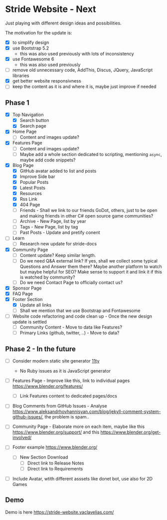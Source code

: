 # Stride Website - Next

Just playing with different design ideas and possibilities.

The motivation for the update is:

- [x] to simplify design
- [x] use Bootstrap 5.2
  - this was also used previously with lots of inconsistency
- [x] use Fontawesome 6
  - this was also used previously
- [ ] remove old unnecessary code, AddThis, Discus, JQuery, JavaScript libraries
- [x] get better website responsivness
- [ ] keep the content as it is and where it is, maybe just improve if needed

## Phase 1

- [x] Top Navigation
  - [x] Search button
  - [x] Search page
- [x] Home Page
  - [ ] Content and images update?
- [x] Features Page
  - [ ] Content and images update?
  - [ ] Maybe add a whole section dedicated to scripting, mentioning ```async```, maybe add code snippets?
- [x] Blog Page
   - [x] GitHub avatar added to list and posts
   - [x] Improve Side bar
   - [x] Popular Posts
   - [x] Latest Posts
   - [x] Resources
   - [x] Rss Link
   - [x] 404 Page
   - [ ] Friends - Shall we link to our friends GoDot, others, just to be open and making friends in other C# open source game communities? 
   - [ ] Archive - New Page, list by year
   - [ ] Tags - New Page, list by tag
   - [ ] Past Posts - Update and pretify conent
- [ ] Learn
  - [ ] Research new update for stride-docs
- [x] Community Page
  - [ ] Content update? Keep similar length.
  - [ ] Do we need Q&A external link? If yes, shall we collect some typical Questions and Answer them there? Maybe another platform to watch but maybe helpful for SEO? Make sense to support it and link it if this is watched by community?
  - [ ] Do we need Contact Page to officially contact us?
- [x] Sponsor Page
- [x] FAQ Page
- [x] Footer Section
   - [x] Update all links
   - [ ] Shall we mention that we use Bootstrap and Fontawesome
- [ ] Website code refactoring and code clean up - Once the new design update is settled
   - [ ] Community Content - Move to data like Features?   
   - [ ] Primary Links (github, twitter, ..) - Move to data?

## Phase 2 - In the future

- [ ] Consider modern static site generator [11ty](https://www.11ty.dev/docs/)
   - No Ruby issues as it is JavaScript generator
- [ ] Features Page - Improve like this, link to individual pages https://www.blender.org/features/
    - [ ] Link Features content to dedicated pages/docs
- [ ] Blog Comments from GitHub Issues - Analyse https://www.aleksandrhovhannisyan.com/blog/jekyll-comment-system-github-issues/, the problem is spam..
- [ ] Community Page - Elaborate more on each item, maybe like this https://www.blender.org/support/ and this https://www.blender.org/get-involved/
- [ ] Footer example https://www.blender.org/
  - [ ] New Section Download
     - [ ] Direct link to Release Notes
     - [ ] Direct link to Requirements
- [ ] Include Avatar, wtith different asssets like donet bot, use also for 2D Games


## Demo

Demo is here https://stride-website.vaclavelias.com/

